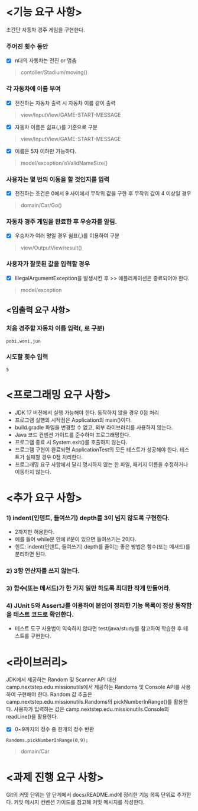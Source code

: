 # <기능 요구 사항>
초간단 자동차 경주 게임을 구현한다.

### 주어진 횟수 동안
- [x] n대의 자동차는 전진 or 멈춤
> contoller/Stadium/moving()


### 각 자동차에 이름 부여
- [x] 전진하는 자동차 출력 시 자동차 이름 같이 출력
> view/InputView/GAME-START-MESSAGE

- [x] 자동차 이름은 쉼표(,)를 기준으로 구분
> view/InputView/GAME-START-MESSAGE

- [x] 이름은 5자 이하만 가능하다.
> model/exception/isValidNameSize()


### 사용자는 몇 번의 이동을 할 것인지를 입력
- [x] 전진하는 조건은 0에서 9 사이에서 무작위 값을 구한 후 무작위 값이 4 이상일 경우
> domain/Car/Go()


### 자동차 경주 게임을 완료한 후 우승자를 알림.
- [x] 우승자가 여러 명일 경우 쉼표(,)를 이용하여 구분
> view/OutputView/result()


### 사용자가 잘못된 값을 입력할 경우
- [x] IllegalArgumentException을 발생시킨 후 >> 애플리케이션은 종료되어야 한다.
> model/exception

## <입출력 요구 사항>
### 처음 경주할 자동차 이름 입력(, 로 구분)
```
pobi,woni,jun
```


### 시도할 횟수 입력
```5```

# <프로그래밍 요구 사항>
- JDK 17 버전에서 실행 가능해야 한다. 동작하지 않을 경우 0점 처리
- 프로그램 실행의 시작점은 Application의 main()이다.
- build.gradle 파일을 변경할 수 없고, 외부 라이브러리를 사용하지 않는다.
- Java 코드 컨벤션 가이드를 준수하며 프로그래밍한다.
- 프로그램 종료 시 System.exit()를 호출하지 않는다.
- 프로그램 구현이 완료되면 ApplicationTest의 모든 테스트가 성공해야 한다. 테스트가 실패할 경우 0점 처리한다.
- 프로그래밍 요구 사항에서 달리 명시하지 않는 한 파일, 패키지 이름을 수정하거나 이동하지 않는다.

# <추가 요구 사항>
### 1) indent(인덴트, 들여쓰기) depth를 3이 넘지 않도록 구현한다.
- 2까지만 허용한다.
- 예를 들어 while문 안에 if문이 있으면 들여쓰기는 2이다.
- 힌트: indent(인덴트, 들여쓰기) depth를 줄이는 좋은 방법은 함수(또는 메서드)를 분리하면 된다.

### 2) 3항 연산자를 쓰지 않는다.
### 3) 함수(또는 메서드)가 한 가지 일만 하도록 최대한 작게 만들어라.
### 4) JUnit 5와 AssertJ를 이용하여 본인이 정리한 기능 목록이 정상 동작함을 테스트 코드로 확인한다.
- 테스트 도구 사용법이 익숙하지 않다면 test/java/study를 참고하여 학습한 후 테스트를 구현한다.

# <라이브러리>
JDK에서 제공하는 Random 및 Scanner API 대신 camp.nextstep.edu.missionutils에서 제공하는 Randoms 및 Console API를 사용하여 구현해야 한다.
Random 값 추출은 camp.nextstep.edu.missionutils.Randoms의 pickNumberInRange()를 활용한다.
사용자가 입력하는 값은 camp.nextstep.edu.missionutils.Console의 readLine()을 활용한다.
- [x] 0~9까지의 정수 중 한개의 정수 반환
```
Randoms.pickNumberInRange(0,9);
```
> domain/Car

# <과제 진행 요구 사항>
Git의 커밋 단위는 앞 단계에서 docs/README.md에 정리한 기능 목록 단위로 추가한다.
커밋 메시지 컨벤션 가이드를 참고해 커밋 메시지를 작성한다.


